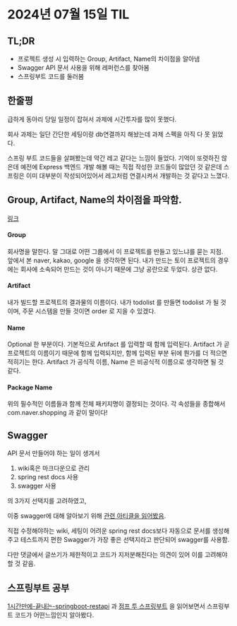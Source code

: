 # 2024년 07월 15일 TIL

## TL;DR

- 프로젝트 생성 시 입력하는 Group, Artifact, Name의 차이점을 알아냄
- Swagger API 문서 사용을 위해 레퍼런스를 찾아봄
- 스프링부트 코드를 둘러봄

## 한줄평

급하게 동아리 당일 일정이 잡혀서 과제에 시간투자를 많이 못했다.

회사 과제는 일단 간단한 세팅이랑 db연결까지 해놨는데 과제 스펙을 아직 다 못 읽었다.

스프링 부트 코드들을 살펴봤는데 약간 레고 같다는 느낌이 들었다. 기억이 또렷하진 않은데 예전에 Express 백엔드 개발 해볼 때는 직접 작성한 코드들이 많았던 것 같은데 스프링은 이미 대부분이 작성되어있어서 레고처럼 연결시켜서 개발하는 것 같다고 느꼈다.

## Group, Artifact, Name의 차이점을 파악함.

[링크](https://velog.io/@topqr123q/spring-boot-%ED%94%84%EB%A1%9C%EC%A0%9D%ED%8A%B8-%ED%8C%A8%EC%BA%90%EC%A7%80%EB%AA%85-%EC%96%B4%EB%96%BB%EA%B2%8C-%EC%9E%91%EC%84%B1%ED%95%B4%EC%9A%94)

#### Group

회사명을 말한다. 말 그대로 어떤 그룹에서 이 프로젝트를 만들고 있느냐를 묻는 지점. 앞에서 본 naver, kakao, google 을 생각하면 된다.
내가 만드는 토이 프로젝트의 경우에는 회사에 소속되어 만드는 것이 아니기 때문에 그냥 공란으로 두었다. 상관 없다.

#### Artifact

내가 빌드할 프로젝트의 결과물의 이름이다. 내가 todolist 를 만들면 todolist 가 될 것이며, 주문 시스템을 만들 것이면 order 로 지을 수 있겠다.

#### Name

Optional 한 부분이다. 기본적으로 Artifact 를 입력할 때 함께 입력된다. Artifact 가 곧 프로젝트의 이름이기 때문에 함께 입력되지만, 함께 입력된 부분 뒤에 뭔가를 더 적으면 적히기는 한다. Artifact 가 공식적 이름, Name 은 비공식적 이름으로 생각하면 될 것 같다.

#### Package Name

위의 필수적인 이름들과 함께 전체 패키지명이 결정되는 것이다. 각 속성들을 종합해서 com.naver.shopping 과 같이 말이다!

## Swagger

API 문서 만들어야 하는 일이 생겨서

1. wiki혹은 마크다운으로 관리
2. spring rest docs 사용
3. swagger 사용

의 3가지 선택지를 고려하였고,

이중 swagger에 대해 알아보기 위해 [관련 아티클을 읽어봤음](https://yozm.wishket.com/magazine/detail/2195/).

직접 수정해야하는 wiki, 세팅이 어려운 spring rest docs보다 자동으로 문서를 생성해주고 테스트까지 편한 Swagger가 가장 좋은 선택지라고 판단되어 swagger를 사용함.

다만 댓글에서 글쓰기가 제한적이고 코드가 지저분해진다는 의견이 있어 이를 고려해야 할 것 같음.

## 스프링부트 공부

[1시간만에-끝내는-springboot-restapi](https://www.inflearn.com/course/lecture?courseSlug=1%EC%8B%9C%EA1시간만에-끝내는-springboot-restapi%B0%84%EB%A7%8C%EC%97%90-%EB%81%9D%EB%82%B4%EB%8A%94-springboot-restapi&unitId=193925)
과
[점프 투 스프링부트](https://wikidocs.net/book/7601)
을 읽어보면서 스프링부트 코드가 어떤느낌인지 알아봤다.
